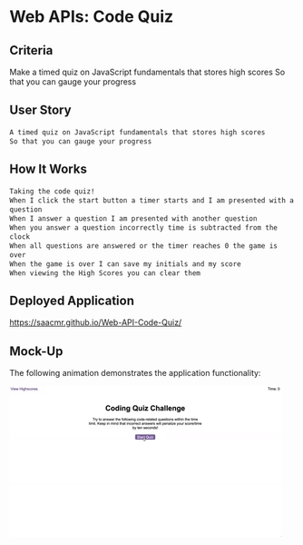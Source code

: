 # Web APIs: Code Quiz

## Criteria

Make a timed quiz on JavaScript fundamentals that stores high scores
So that you can gauge your progress

## User Story

```
A timed quiz on JavaScript fundamentals that stores high scores
So that you can gauge your progress
```

## How It Works

```
Taking the code quiz!
When I click the start button a timer starts and I am presented with a question
When I answer a question I am presented with another question
When you answer a question incorrectly time is subtracted from the clock
When all questions are answered or the timer reaches 0 the game is over
When the game is over I can save my initials and my score
When viewing the High Scores you can clear them
```

## Deployed Application

https://saacmr.github.io/Web-API-Code-Quiz/

## Mock-Up

The following animation demonstrates the application functionality:

![A user clicks through an interactive coding quiz, then enters initials to save the high score before resetting and starting over.](./Assets/04-web-apis-demo.gif)